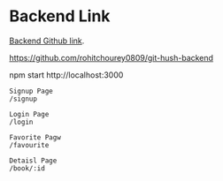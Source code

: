 # Backend Link

 [Backend Github link](https://github.com/rohitchourey0809/git-hush-backend).


https://github.com/rohitchourey0809/git-hush-backend

npm start
http://localhost:3000


```
Signup Page
/signup
```

```
Login Page
/login
```

```
Favorite Pagw
/favourite
```

```
Detaisl Page
/book/:id
```